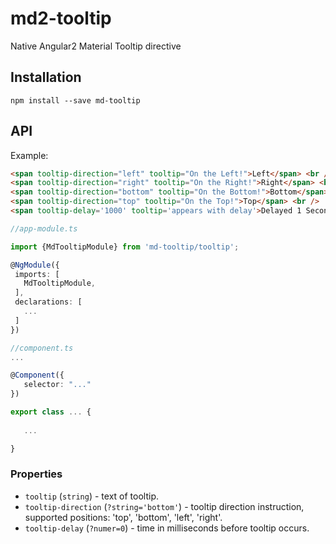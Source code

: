 # md2-tooltip

Native Angular2 Material Tooltip directive

## Installation
`npm install --save md-tooltip`

## API

Example:
 
 ```html
<span tooltip-direction="left" tooltip="On the Left!">Left</span> <br />
<span tooltip-direction="right" tooltip="On the Right!">Right</span> <br />
<span tooltip-direction="bottom" tooltip="On the Bottom!">Bottom</span> <br />
<span tooltip-direction="top" tooltip="On the Top!">Top</span> <br />
<span tooltip-delay='1000' tooltip='appears with delay'>Delayed 1 Second</span>
 ```
 ```ts
//app-module.ts

import {MdTooltipModule} from 'md-tooltip/tooltip';

@NgModule({
  imports: [
    MdTooltipModule,
  ],
  declarations: [
    ...
  ]  
})

//component.ts
...

@Component({
    selector: "..."
})

export class ... {
    
    ...

}
 ```

### Properties

  - `tooltip` (`string`) - text of tooltip.
  - `tooltip-direction` (`?string='bottom'`) - tooltip direction instruction, supported positions: 'top', 'bottom', 'left', 'right'.
  - `tooltip-delay` (`?numer=0`) - time in milliseconds before tooltip occurs.
